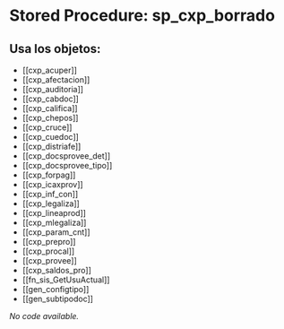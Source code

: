 # Stored Procedure: sp_cxp_borrado

## Usa los objetos:
- [[cxp_acuper]]
- [[cxp_afectacion]]
- [[cxp_auditoria]]
- [[cxp_cabdoc]]
- [[cxp_califica]]
- [[cxp_chepos]]
- [[cxp_cruce]]
- [[cxp_cuedoc]]
- [[cxp_distriafe]]
- [[cxp_docsprovee_det]]
- [[cxp_docsprovee_tipo]]
- [[cxp_forpag]]
- [[cxp_icaxprov]]
- [[cxp_inf_con]]
- [[cxp_legaliza]]
- [[cxp_lineaprod]]
- [[cxp_mlegaliza]]
- [[cxp_param_cnt]]
- [[cxp_prepro]]
- [[cxp_procal]]
- [[cxp_provee]]
- [[cxp_saldos_pro]]
- [[fn_sis_GetUsuActual]]
- [[gen_configtipo]]
- [[gen_subtipodoc]]

*No code available.*
